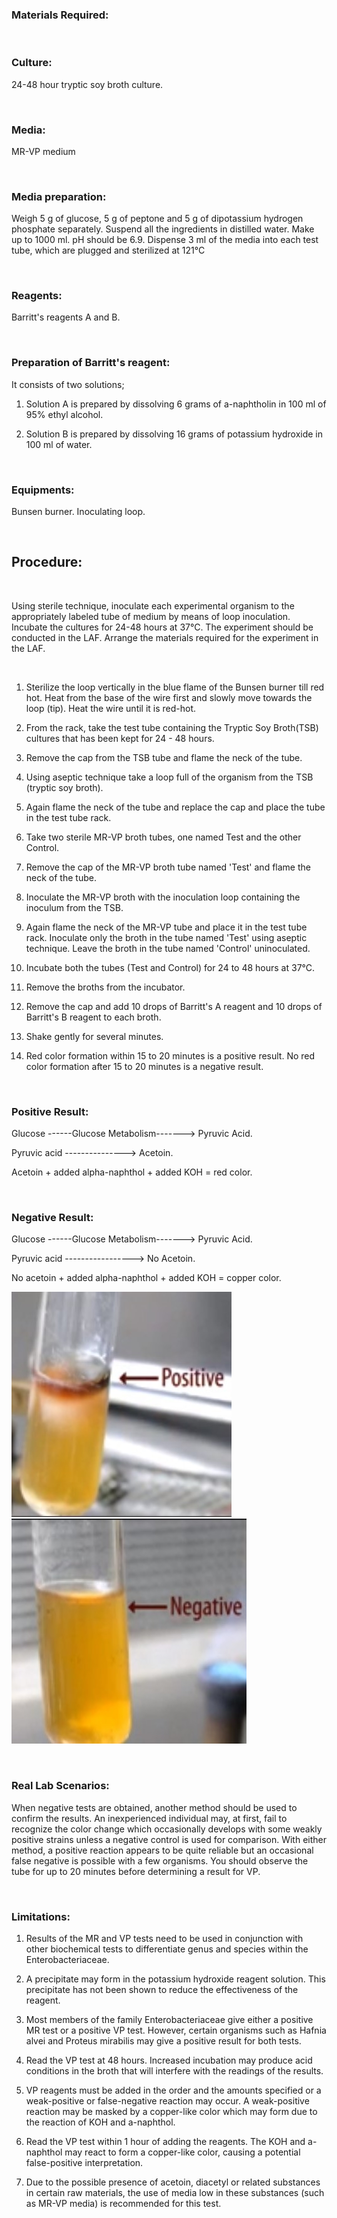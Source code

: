### Materials Required:
 
&nbsp;

### Culture:
 

24-48 hour tryptic soy broth culture.

&nbsp;

 

### Media:
 

MR-VP medium

 
&nbsp;


### Media preparation:
 

Weigh 5 g of glucose, 5 g of peptone and 5 g of dipotassium hydrogen phosphate separately. Suspend all the ingredients in distilled water. Make up to 1000 ml. pH should be 6.9. Dispense 3 ml of the media into each test tube, which are plugged and sterilized at 121°C


&nbsp;
 

### Reagents:
 

Barritt's reagents A and B.

 
&nbsp;


### Preparation of Barritt's reagent:
 

It consists of two solutions;

 

1. Solution A is prepared by dissolving 6 grams of a-naphtholin in 100 ml of 95% ethyl alcohol.

2. Solution B is prepared by dissolving 16 grams of potassium hydroxide in 100 ml of water.
 
&nbsp;


### Equipments:
 

Bunsen burner.
Inoculating loop.


&nbsp;


## Procedure:

&nbsp;


Using sterile technique, inoculate each experimental organism to the appropriately labeled tube of medium by means of loop inoculation. Incubate the cultures for 24-48 hours at 37°C. The experiment should be conducted in the LAF. Arrange the materials required for the experiment in the LAF.


&nbsp;
 

1. Sterilize the loop vertically in the blue flame of the Bunsen burner till red hot. Heat from the base of the wire first and slowly move towards the loop (tip). Heat the wire until it is red-hot.

2. From the rack, take the test tube containing the Tryptic Soy Broth(TSB) cultures that has been kept for 24 - 48 hours.

3. Remove the cap from the TSB tube and flame the neck of the tube.

4. Using aseptic technique take a loop full of the organism from the TSB (tryptic soy broth).

5. Again flame the neck of the tube and replace the cap and place the tube in the test tube rack.

6. Take two sterile MR-VP broth tubes, one named Test and the other Control.

7. Remove the cap of  the MR-VP broth tube named 'Test' and flame the neck of the tube.

8. Inoculate the MR-VP broth with the inoculation loop containing the inoculum from the TSB.

9. Again flame the neck of the MR-VP tube and place it in the test tube rack. Inoculate only the broth in the tube named 'Test' using aseptic technique. Leave the broth in the tube named 'Control' uninoculated.

10. Incubate both the tubes (Test and  Control) for 24 to 48 hours at 37°C.

11. Remove the broths from the incubator.

12. Remove the cap and add 10 drops of Barritt's A reagent and 10 drops of Barritt's B reagent to each broth.

13. Shake gently for several minutes.

14. Red color formation within 15 to 20 minutes is a positive result. No red color formation after 15 to 20 minutes is a negative result.
 

&nbsp;

### Positive Result:
 

Glucose ------Glucose Metabolism-------> Pyruvic Acid.

Pyruvic acid ---------------> Acetoin.

Acetoin + added alpha-naphthol + added KOH = red color.

 

 
 
&nbsp;

### Negative Result:
 


Glucose ------Glucose Metabolism-------> Pyruvic Acid.

Pyruvic acid -----------------> No Acetoin.

No acetoin + added alpha-naphthol + added KOH = copper color.


 <img src="images/2.jpg" title="" />


  <img src="images/3.jpg" title="" />

 

&nbsp;

 ### Real Lab Scenarios:
 

When negative tests are obtained, another method should be used to confirm the results. An inexperienced individual may, at first, fail to recognize the color change which occasionally develops with some weakly positive strains unless a negative control is used for comparison. With either method, a positive reaction appears to be quite reliable but an occasional false negative is possible with a few organisms. You should observe the tube for up to 20 minutes before determining a result for VP.

&nbsp;

### Limitations:
 

1. Results of the MR and VP tests need to be used in conjunction with other biochemical tests to differentiate genus and species within the Enterobacteriaceae.

2. A precipitate may form in the potassium hydroxide reagent solution. This precipitate has not been shown to reduce the effectiveness of the reagent.

3. Most members of the family Enterobacteriaceae give either a positive MR test or a positive VP test. However, certain organisms such as Hafnia alvei and Proteus mirabilis may give a positive result for both tests.

4. Read the VP test at 48 hours. Increased incubation may produce acid conditions in the broth that will interfere with the readings of the results.

5. VP reagents must be added in the order and the amounts specified or a weak-positive or false-negative reaction may occur. A weak-positive reaction may be masked by a copper-like color which may form due to the reaction of KOH and a-naphthol.

6. Read the VP test within 1 hour of adding the reagents. The KOH and a-naphthol may react to form a copper-like color, causing a potential false-positive interpretation.

7. Due to the possible presence of acetoin, diacetyl or related substances in certain raw materials, the use of media low in these substances (such as MR-VP media) is recommended for this test.